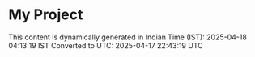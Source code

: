 # My Project

This content is dynamically generated in Indian Time (IST): 2025-04-18 04:13:19 IST
Converted to UTC: 2025-04-17 22:43:19 UTC
